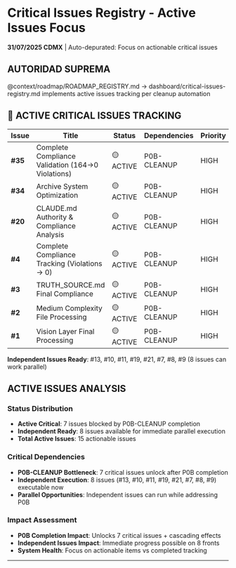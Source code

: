 # Critical Issues Registry - Active Issues Focus

**31/07/2025 CDMX** | Auto-depurated: Focus on actionable critical issues

## AUTORIDAD SUPREMA
@context/roadmap/ROADMAP_REGISTRY.md → dashboard/critical-issues-registry.md implements active issues tracking per cleanup automation

## 🎫 ACTIVE CRITICAL ISSUES TRACKING

| Issue | Title | Status | Dependencies | Priority |
|-------|-------|--------|--------------|----------|
| **#35** | Complete Compliance Validation (164→0 Violations) | 🟡 ACTIVE | P0B-CLEANUP | HIGH |
| **#34** | Archive System Optimization | 🟡 ACTIVE | P0B-CLEANUP | HIGH |
| **#20** | CLAUDE.md Authority & Compliance Analysis | 🟡 ACTIVE | P0B-CLEANUP | HIGH |
| **#4** | Complete Compliance Tracking (Violations → 0) | 🟡 ACTIVE | P0B-CLEANUP | HIGH |
| **#3** | TRUTH_SOURCE.md Final Compliance | 🟡 ACTIVE | P0B-CLEANUP | HIGH |
| **#2** | Medium Complexity File Processing | 🟡 ACTIVE | P0B-CLEANUP | HIGH |
| **#1** | Vision Layer Final Processing | 🟡 ACTIVE | P0B-CLEANUP | HIGH |

**Independent Issues Ready**: #13, #10, #11, #19, #21, #7, #8, #9 (8 issues can work parallel)

## ACTIVE ISSUES ANALYSIS

### Status Distribution  
- **Active Critical**: 7 issues blocked by P0B-CLEANUP completion
- **Independent Ready**: 8 issues available for immediate parallel execution
- **Total Active Issues**: 15 actionable issues

### Critical Dependencies
- **P0B-CLEANUP Bottleneck**: 7 critical issues unlock after P0B completion
- **Independent Execution**: 8 issues (#13, #10, #11, #19, #21, #7, #8, #9) executable now
- **Parallel Opportunities**: Independent issues can run while addressing P0B

### Impact Assessment
- **P0B Completion Impact**: Unlocks 7 critical issues + cascading effects
- **Independent Issues Impact**: Immediate progress possible on 8 fronts
- **System Health**: Focus on actionable items vs completed tracking

---

